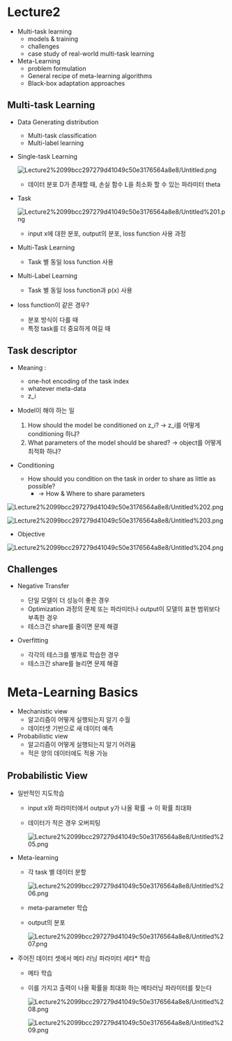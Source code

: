 # Lecture2

- Multi-task learning
    - models & training
    - challenges
    - case study of real-world multi-task learning
- Meta-Learning
    - problem formulation
    - General recipe of meta-learning algorithms
    - Black-box adaptation approaches

## Multi-task Learning

- Data Generating distribution
    - Multi-task classification
    - Multi-label learning

- Single-task Learning

    ![Lecture2%2099bcc297279d41049c50e3176564a8e8/Untitled.png](Lecture2%2099bcc297279d41049c50e3176564a8e8/Untitled.png)

    - 데이터 분포 D가 존재할 때, 손실 함수 L을 최소화 할 수 있는 파라미터 theta

- Task

    ![Lecture2%2099bcc297279d41049c50e3176564a8e8/Untitled%201.png](Lecture2%2099bcc297279d41049c50e3176564a8e8/Untitled%201.png)

    - input x에 대한 분포, output의 분포, loss function 사용 과정

- Multi-Task Learning
    - Task 별 동일 loss function 사용
- Multi-Label Learning
    - Task 별 동일 loss function과 p(x) 사용

- loss function이 같은 경우?
    - 분포 방식이 다를 때
    - 특정 task를 더 중요하게 여길 때

## Task descriptor

- Meaning :
    - one-hot encoding of the task index
    - whatever meta-data
    - z_i

- Model이 해야 하는 일
    1. How should the model be conditioned on z_i? → z_i를 어떻게 conditioning 하냐?
    2. What parameters of the model should be shared? → object를 어떻게 최적화 하냐?

- Conditioning
    - How should you condition on the task in order to share as little as possible?
        - → How & Where to share parameters

![Lecture2%2099bcc297279d41049c50e3176564a8e8/Untitled%202.png](Lecture2%2099bcc297279d41049c50e3176564a8e8/Untitled%202.png)

![Lecture2%2099bcc297279d41049c50e3176564a8e8/Untitled%203.png](Lecture2%2099bcc297279d41049c50e3176564a8e8/Untitled%203.png)

- Objective

![Lecture2%2099bcc297279d41049c50e3176564a8e8/Untitled%204.png](Lecture2%2099bcc297279d41049c50e3176564a8e8/Untitled%204.png)

## Challenges

- Negative Transfer
    - 단일 모델이 더 성능이 좋은 경우
    - Optimization 과정의 문제 또는 파라미터나 output이 모델의 표현 범위보다 부족한 경우
    - 테스크간 share를 줄이면 문제 해결

- Overfitting
    - 각각의 테스크를 별개로 학습한 경우
    - 테스크간 share를 늘리면 문제 해결

# Meta-Learning Basics

- Mechanistic view
    - 알고리즘이 어떻게 실행되는지 알기 수월
    - 데이터셋 기반으로 새 데이터 예측
- Probabilistic view
    - 알고리즘이 어떻게 실행되는지 알기 어려움
    - 적은 양의 데이터에도 적용 가능

## Probabilistic View

- 일반적인 지도학습
    - input x와 파라미터에서 output y가 나올 확률 → 이 확률 최대화
    - 데이터가 적은 경우 오버피팅

        ![Lecture2%2099bcc297279d41049c50e3176564a8e8/Untitled%205.png](Lecture2%2099bcc297279d41049c50e3176564a8e8/Untitled%205.png)

- Meta-learning
    - 각 task 별 데이터 분할

        ![Lecture2%2099bcc297279d41049c50e3176564a8e8/Untitled%206.png](Lecture2%2099bcc297279d41049c50e3176564a8e8/Untitled%206.png)

    - meta-parameter 학습
    - output의 분포

        ![Lecture2%2099bcc297279d41049c50e3176564a8e8/Untitled%207.png](Lecture2%2099bcc297279d41049c50e3176564a8e8/Untitled%207.png)

- 주어진 데이터 셋에서 메타 러닝 파라미터 세타* 학습
    - 메타 학습
    - 이를 가지고 출력이 나올 확률을 최대화 하는 메타러닝 파라미터를 찾는다

        ![Lecture2%2099bcc297279d41049c50e3176564a8e8/Untitled%208.png](Lecture2%2099bcc297279d41049c50e3176564a8e8/Untitled%208.png)

        ![Lecture2%2099bcc297279d41049c50e3176564a8e8/Untitled%209.png](Lecture2%2099bcc297279d41049c50e3176564a8e8/Untitled%209.png)